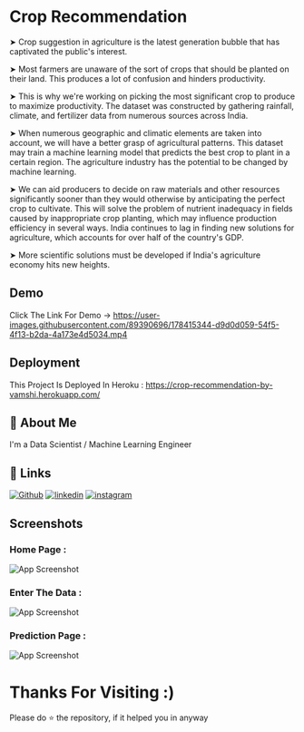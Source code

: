 
# Crop Recommendation

➤ Crop suggestion in agriculture is the latest generation bubble that has captivated the public's interest. 

➤ Most farmers are unaware of the sort of crops that should be planted on their land. This produces a lot of confusion and hinders productivity. 

➤ This is why we're working on picking the most significant crop to produce to maximize productivity. The dataset was constructed by gathering rainfall, climate, and fertilizer data from numerous sources across India.

➤ When numerous geographic and climatic elements are taken into account, we will have a better grasp of agricultural patterns. This dataset may train a machine learning model that predicts the best crop to plant in a certain region. The agriculture industry has the potential to be changed by machine learning. 
 
➤ We can aid producers to decide on raw materials and other resources significantly sooner than they would otherwise by anticipating the perfect crop to cultivate. This will solve the problem of nutrient inadequacy in fields caused by inappropriate crop planting, which may influence production efficiency in several ways. India continues to lag in finding new solutions for agriculture, which accounts for over half of the country's GDP.
 
➤ More scientific solutions must be developed if India's agriculture economy hits new heights.
## Demo

Click The Link For Demo ->
https://user-images.githubusercontent.com/89390696/178415344-d9d0d059-54f5-4f13-b2da-4a173e4d5034.mp4

## Deployment

This Project Is Deployed In Heroku : https://crop-recommendation-by-vamshi.herokuapp.com/




## 🚀 About Me
I'm a Data Scientist / Machine Learning Engineer


## 🔗 Links
[![Github](https://img.shields.io/badge/Github-000?style=for-the-badge&logo=github&logoColor=white)](https://github.com/Kollipati)
[![linkedin](https://img.shields.io/badge/linkedin-0A66C2?style=for-the-badge&logo=linkedin&logoColor=white)](https://www.linkedin.com/in/vamshi-chowdary-aa8208219)
[![instagram](https://img.shields.io/badge/instagram-1DA1F2?style=for-the-badge&logo=instagram&logoColor=white)](https://instagram.com/_mr_vamshi__46_?igshid=YmMyMTA2M2Y=)


## Screenshots

### Home Page :

![App Screenshot](https://user-images.githubusercontent.com/89390696/178411772-aad421a9-fbde-4690-b68f-b9837c3d08ce.png)


### Enter The Data :


![App Screenshot](https://user-images.githubusercontent.com/89390696/178412001-2e59691a-4447-4706-b76e-e795ae654881.png)


### Prediction Page :


![App Screenshot](https://user-images.githubusercontent.com/89390696/178412247-82d2e563-58ed-4f3e-8fa6-14c76019ba82.png)




# Thanks For Visiting :) 

Please do ⭐ the repository, if it helped you in anyway

